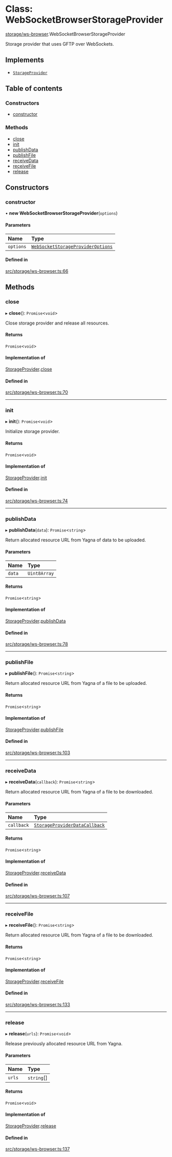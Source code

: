 # Class: WebSocketBrowserStorageProvider

[storage/ws-browser](../modules/storage_ws_browser).WebSocketBrowserStorageProvider

Storage provider that uses GFTP over WebSockets.

## Implements

- [`StorageProvider`](../interfaces/storage_provider.StorageProvider)

## Table of contents

### Constructors

- [constructor](storage_ws_browser.WebSocketBrowserStorageProvider#constructor)

### Methods

- [close](storage_ws_browser.WebSocketBrowserStorageProvider#close)
- [init](storage_ws_browser.WebSocketBrowserStorageProvider#init)
- [publishData](storage_ws_browser.WebSocketBrowserStorageProvider#publishdata)
- [publishFile](storage_ws_browser.WebSocketBrowserStorageProvider#publishfile)
- [receiveData](storage_ws_browser.WebSocketBrowserStorageProvider#receivedata)
- [receiveFile](storage_ws_browser.WebSocketBrowserStorageProvider#receivefile)
- [release](storage_ws_browser.WebSocketBrowserStorageProvider#release)

## Constructors

### constructor

• **new WebSocketBrowserStorageProvider**(`options`)

#### Parameters

| Name      | Type                                                                                                  |
| :-------- | :---------------------------------------------------------------------------------------------------- |
| `options` | [`WebSocketStorageProviderOptions`](../interfaces/storage_ws_browser.WebSocketStorageProviderOptions) |

#### Defined in

[src/storage/ws-browser.ts:66](https://github.com/golemfactory/golem-js/blob/614ea72/src/storage/ws-browser.ts#L66)

## Methods

### close

▸ **close**(): `Promise`<`void`\>

Close storage provider and release all resources.

#### Returns

`Promise`<`void`\>

#### Implementation of

[StorageProvider](../interfaces/storage_provider.StorageProvider).[close](../interfaces/storage_provider.StorageProvider#close)

#### Defined in

[src/storage/ws-browser.ts:70](https://github.com/golemfactory/golem-js/blob/614ea72/src/storage/ws-browser.ts#L70)

---

### init

▸ **init**(): `Promise`<`void`\>

Initialize storage provider.

#### Returns

`Promise`<`void`\>

#### Implementation of

[StorageProvider](../interfaces/storage_provider.StorageProvider).[init](../interfaces/storage_provider.StorageProvider#init)

#### Defined in

[src/storage/ws-browser.ts:74](https://github.com/golemfactory/golem-js/blob/614ea72/src/storage/ws-browser.ts#L74)

---

### publishData

▸ **publishData**(`data`): `Promise`<`string`\>

Return allocated resource URL from Yagna of data to be uploaded.

#### Parameters

| Name   | Type         |
| :----- | :----------- |
| `data` | `Uint8Array` |

#### Returns

`Promise`<`string`\>

#### Implementation of

[StorageProvider](../interfaces/storage_provider.StorageProvider).[publishData](../interfaces/storage_provider.StorageProvider#publishdata)

#### Defined in

[src/storage/ws-browser.ts:78](https://github.com/golemfactory/golem-js/blob/614ea72/src/storage/ws-browser.ts#L78)

---

### publishFile

▸ **publishFile**(): `Promise`<`string`\>

Return allocated resource URL from Yagna of a file to be uploaded.

#### Returns

`Promise`<`string`\>

#### Implementation of

[StorageProvider](../interfaces/storage_provider.StorageProvider).[publishFile](../interfaces/storage_provider.StorageProvider#publishfile)

#### Defined in

[src/storage/ws-browser.ts:103](https://github.com/golemfactory/golem-js/blob/614ea72/src/storage/ws-browser.ts#L103)

---

### receiveData

▸ **receiveData**(`callback`): `Promise`<`string`\>

Return allocated resource URL from Yagna of a file to be downloaded.

#### Parameters

| Name       | Type                                                                                     |
| :--------- | :--------------------------------------------------------------------------------------- |
| `callback` | [`StorageProviderDataCallback`](../modules/storage_provider#storageproviderdatacallback) |

#### Returns

`Promise`<`string`\>

#### Implementation of

[StorageProvider](../interfaces/storage_provider.StorageProvider).[receiveData](../interfaces/storage_provider.StorageProvider#receivedata)

#### Defined in

[src/storage/ws-browser.ts:107](https://github.com/golemfactory/golem-js/blob/614ea72/src/storage/ws-browser.ts#L107)

---

### receiveFile

▸ **receiveFile**(): `Promise`<`string`\>

Return allocated resource URL from Yagna of a file to be downloaded.

#### Returns

`Promise`<`string`\>

#### Implementation of

[StorageProvider](../interfaces/storage_provider.StorageProvider).[receiveFile](../interfaces/storage_provider.StorageProvider#receivefile)

#### Defined in

[src/storage/ws-browser.ts:133](https://github.com/golemfactory/golem-js/blob/614ea72/src/storage/ws-browser.ts#L133)

---

### release

▸ **release**(`urls`): `Promise`<`void`\>

Release previously allocated resource URL from Yagna.

#### Parameters

| Name   | Type       |
| :----- | :--------- |
| `urls` | `string`[] |

#### Returns

`Promise`<`void`\>

#### Implementation of

[StorageProvider](../interfaces/storage_provider.StorageProvider).[release](../interfaces/storage_provider.StorageProvider#release)

#### Defined in

[src/storage/ws-browser.ts:137](https://github.com/golemfactory/golem-js/blob/614ea72/src/storage/ws-browser.ts#L137)
